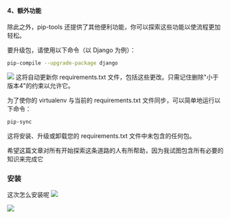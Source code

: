 #### 4、额外功能
除此之外，pip-tools 还提供了其他便利功能，你可以探索这些功能以使流程更加轻松。 

要升级包，请使用以下命令（以 Django 为例）：

```bash
pip-compile --upgrade-package django
```
![](https://files.mdnice.com/user/3721/d2644362-9ae4-4160-a9e5-27d9c4eb4548.png)
这将自动更新你 requirements.txt 文件，包括这些更改。只需记住删除"小于版本4"的约束以允许它。

为了使你的 virtualenv 与当前的 requirements.txt 文件同步，可以简单地运行以下命令：

```bash
pip-sync
```

这将安装、升级或卸载您的 requirements.txt 文件中未包含的任何包。

希望这篇文章对所有开始探索这条道路的人有所帮助，因为我试图包含所有必要的知识来完成它

### 安装

这次怎么安装呢
![](https://user-images.githubusercontent.com/36021452/173190262-a0198bcd-3ab6-4955-97e7-071c95de0c62.png#pic_center)

![](http://image.iswbm.com/image-20201126090917123.png)
